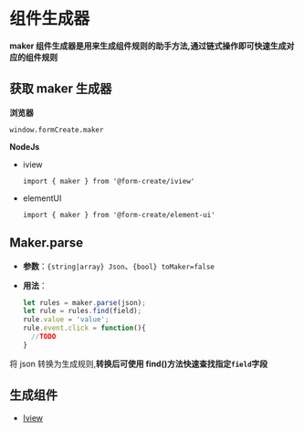 # 组件生成器

**maker 组件生成器是用来生成组件规则的助手方法,通过链式操作即可快速生成对应的组件规则**



## 获取 maker 生成器

**浏览器**

`window.formCreate.maker`

**NodeJs**
- iview

    `import { maker } from '@form-create/iview'`
- elementUI

    `import { maker } from '@form-create/element-ui'`

## Maker.parse


- **参数**：`{string|array} Json`、`{bool} toMaker=false`

- **用法**：

  ```js
  let rules = maker.parse(json);
  let rule = rules.find(field);
  rule.value = 'value';
  rule.event.click = function(){
    //TODO
  }
  ```
将 json 转换为生成规则,**转换后可使用 find()方法快速查找指定`field`字段**

## 生成组件


- [Iview](/en/v2/iview/maker.html)
